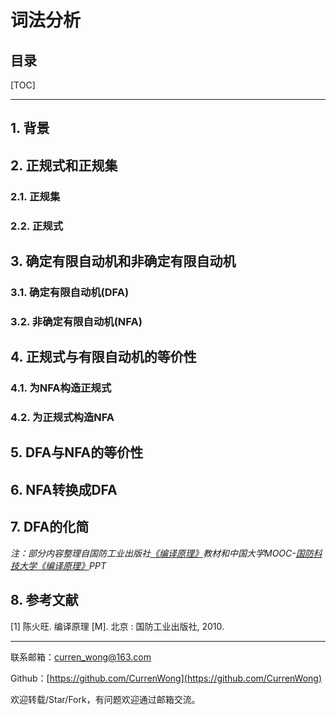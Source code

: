 词法分析
===

目录
---

[TOC]

---

## 1. 背景

## 2. 正规式和正规集

### 2.1. 正规集

### 2.2. 正规式

## 3. 确定有限自动机和非确定有限自动机

### 3.1. 确定有限自动机(DFA)

### 3.2. 非确定有限自动机(NFA)

## 4. 正规式与有限自动机的等价性

### 4.1. 为NFA构造正规式

### 4.2. 为正规式构造NFA

## 5. DFA与NFA的等价性

## 6. NFA转换成DFA

## 7. DFA的化简

_注：部分内容整理自国防工业出版社[《编译原理》](https://baike.baidu.com/item/编译原理/3668951?fr=aladdin)教材和中国大学MOOC-[国防科技大学《编译原理》](https://www.icourse163.org/course/NUDT-1003101005)PPT_

## 8. 参考文献

<div id="bib-1"></div>

[1] 陈火旺. 编译原理 [M]. 北京 : 国防工业出版社, 2010.

---

联系邮箱：curren_wong@163.com

Github：[https://github.com/CurrenWong](https://github.com/CurrenWong)

欢迎转载/Star/Fork，有问题欢迎通过邮箱交流。
